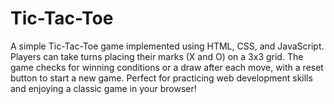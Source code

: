 # Tic-Tac-Toe
 A simple Tic-Tac-Toe game implemented using HTML, CSS, and JavaScript. Players can take turns placing their marks (X and O) on a 3x3 grid. The game checks for winning conditions or a draw after each move, with a reset button to start a new game. Perfect for practicing web development skills and enjoying a classic game in your browser!

